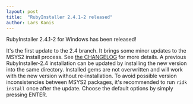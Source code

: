 ```yaml
---
layout: post
title:  "RubyInstaller 2.4.1-2 released"
author: Lars Kanis
---
```

RubyInstaller 2.4.1-2 for Windows has been released!

It's the first update to the 2.4 branch. It brings some minor updates to the MSYS2 install process.
See [the CHANGELOG](https://github.com/oneclick/rubyinstaller2/blob/master/CHANGELOG.md) for more details.
A previous RubyInstaller-2.4 installation can be updated by installing the new version into the same directory.
Installed gems are not overwritten and will work with the new version without re-installation.
To avoid possible version inconsistencies between MSYS2 packages, it's recommended to run `ridk install` once after the update.
Choose the default options by simply pressing ENTER.
